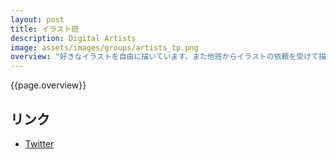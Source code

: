 ```yaml
---
layout: post
title: イラスト班
description: Digital Artists
image: assets/images/groups/artists_tp.png
overview: "好きなイラストを自由に描いています。また他班からイラストの依頼を受けて描いたり、コミケに参加したりもしています。今年はLive2Dなど描くことの枠を超えた講座も開催する予定です！"
---
```


{{page.overview}}

## リンク
- [Twitter](https://twitter.com/sokon_illust)
